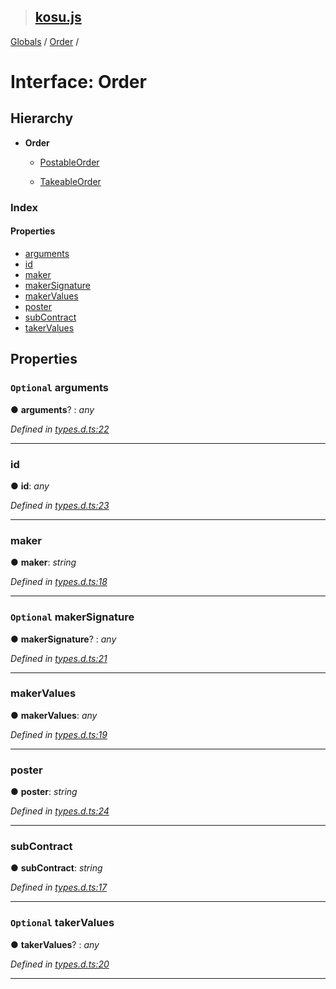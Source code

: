 > ## [kosu.js](../README.md)

[Globals](../globals.md) / [Order](order.md) /

# Interface: Order

## Hierarchy

-   **Order**

    -   [PostableOrder](postableorder.md)

    -   [TakeableOrder](takeableorder.md)

### Index

#### Properties

-   [arguments](order.md#optional-arguments)
-   [id](order.md#id)
-   [maker](order.md#maker)
-   [makerSignature](order.md#optional-makersignature)
-   [makerValues](order.md#makervalues)
-   [poster](order.md#poster)
-   [subContract](order.md#subcontract)
-   [takerValues](order.md#optional-takervalues)

## Properties

### `Optional` arguments

● **arguments**? : _any_

_Defined in [types.d.ts:22](https://github.com/ParadigmFoundation/kosu-monorepo/blob/27596fd/packages/kosu.js/src/types.d.ts#L22)_

---

### id

● **id**: _any_

_Defined in [types.d.ts:23](https://github.com/ParadigmFoundation/kosu-monorepo/blob/27596fd/packages/kosu.js/src/types.d.ts#L23)_

---

### maker

● **maker**: _string_

_Defined in [types.d.ts:18](https://github.com/ParadigmFoundation/kosu-monorepo/blob/27596fd/packages/kosu.js/src/types.d.ts#L18)_

---

### `Optional` makerSignature

● **makerSignature**? : _any_

_Defined in [types.d.ts:21](https://github.com/ParadigmFoundation/kosu-monorepo/blob/27596fd/packages/kosu.js/src/types.d.ts#L21)_

---

### makerValues

● **makerValues**: _any_

_Defined in [types.d.ts:19](https://github.com/ParadigmFoundation/kosu-monorepo/blob/27596fd/packages/kosu.js/src/types.d.ts#L19)_

---

### poster

● **poster**: _string_

_Defined in [types.d.ts:24](https://github.com/ParadigmFoundation/kosu-monorepo/blob/27596fd/packages/kosu.js/src/types.d.ts#L24)_

---

### subContract

● **subContract**: _string_

_Defined in [types.d.ts:17](https://github.com/ParadigmFoundation/kosu-monorepo/blob/27596fd/packages/kosu.js/src/types.d.ts#L17)_

---

### `Optional` takerValues

● **takerValues**? : _any_

_Defined in [types.d.ts:20](https://github.com/ParadigmFoundation/kosu-monorepo/blob/27596fd/packages/kosu.js/src/types.d.ts#L20)_

---
